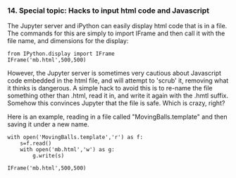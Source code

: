 ### 14. Special topic: Hacks to input html code and Javascript

The Jupyter server and iPython can easily display html code that is in a file. The commands for this are simply to import IFrame and then call it with the file name, and dimensions for the display:

```
from IPython.display import IFrame
IFrame('mb.html',500,500)
```

However, the Jupyter server is sometimes very cautious about Javascript code embedded in the html file, and will attempt to 'scrub' it, removing what it thinks is dangerous. A simple hack to avoid this is to re-name the file something other than .html, read it in, and write it again with the .hmtl suffix. Somehow this convinces Jupyter that the file is safe. Which is crazy, right?

Here is an example, reading in a file called "MovingBalls.template" and then saving it under a new name.

```
with open('MovingBalls.template','r') as f:
    s=f.read()
    with open('mb.html','w') as g:
        g.write(s)
    
IFrame('mb.html',500,500)

```